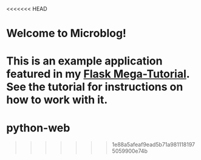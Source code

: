 <<<<<<< HEAD
# Welcome to Microblog!

This is an example application featured in my [Flask Mega-Tutorial](https://blog.miguelgrinberg.com/post/the-flask-mega-tutorial-part-i-hello-world). See the tutorial for instructions on how to work with it.
=======
# python-web
>>>>>>> 1e88a5afeaf9ead5b71a9811181975059900e74b

